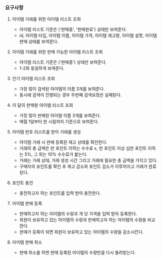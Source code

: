 ### 요구사항

1. 아이템 거래를 위한 아이템 리스트 조회
    - 아이템 리스트 기준은 ('판매중', '판매완료') 상태만 보여준다.
    - id, 아이템 타입, 아이템 이름, 아이템 가격, 아이템 재고량, 아이템 설명, 아이템 판매 상태를 보여준다.


2. 아이템 거래를 위한 판매 가능한 아이템 리스트 조회
   - 아이템 리스트 기준은 ('판매중') 상태만 보여준다.
   - 1-2와 동일하게 보여준다.


3. 인기 아이템 리스트 조회
   - 가장 많이 검색된 아이템의 이름 3개를 보여준다.
   - 동시에 검색이 진행되는 경우 두번째 검색요청은 실패된다.


4. 이 달의 판매왕 아이템 리스트 조회
   - 가장 많이 판매된 아이템 이름 3개를 보여준다.
   - 매월 1일부터 현 시점까지 기준으로 보여준다.


5. 아이템 번호 리스트를 받아 거래를 생성
   - 아이템 거래 시 판매 등록된 재고 상태를 확인한다.
   - 거래의 총 금액은 만 포인트 이하는 수수료 x, 만 포인트 이상 십만 포인트 이하는 5%, 그 외는 10% 수수료가 붙는다.
   - 거래는 거래 상태, 거래 생성 시간 그리고 거래에 필요한 총 금액을 가지고 있다.  
   - 구매자의 포인트를 확인 후 재고 감소와 포인트 감소가 이루어지고 거래가 완료된다.


6. 포인트 충전
   - 충전하고자 하는 포인트를 입력 받아 충전한다.


7. 아이템 판매 등록
   - 판매하고자 하는 아이템의 수량과 개 당 가격을 입력 받아 등록한다.
   - 회원이 보유하고 있는 아이템의 수량과 판매하고자 하는 아이템의 수량을 비교한다.
   - 판매가 등록이 되면 회원이 보유하고 있는 아이템의 수량을 감소시킨다.


8. 아이템 판매 취소
   - 판매 취소를 하면 판매 등록된 아이템의 수량만큼 다시 돌려받는다.